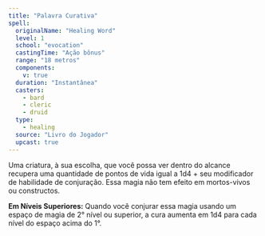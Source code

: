 ```yaml
---
title: "Palavra Curativa"
spell:
  originalName: "Healing Word"
  level: 1
  school: "evocation"
  castingTime: "Ação bônus"
  range: "18 metros"
  components:
    v: true
  duration: "Instantânea"
  casters:
    - bard
    - cleric
    - druid
  type:
    - healing
  source: "Livro do Jogador"
  upcast: true
---
```


Uma criatura, à sua escolha, que você possa ver dentro do alcance recupera uma quantidade de pontos de vida igual a 1d4 + seu modificador de habilidade de conjuração. Essa magia não tem efeito em mortos-vivos ou constructos.

**Em Níveis Superiores:** Quando você conjurar essa magia usando um espaço de magia de 2° nível ou superior, a cura aumenta em 1d4 para cada nível do espaço acima do 1°.
